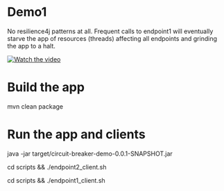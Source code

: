 # Demo1

No resilience4j patterns at all. Frequent calls to endpoint1 will eventually starve the app of resources (threads) affecting all endpoints and grinding the app to a halt.

[![Watch the video](https://i9.ytimg.com/vi/bP8rpTYJ10w/mq2.jpg?sqp=CPf6v_IF&rs=AOn4CLCKftGrO2q-W3bfHJzRwvbqWZYsQw)](https://youtu.be/bP8rpTYJ10w)

# Build the app

mvn clean package

# Run the app and clients

java -jar target/circuit-breaker-demo-0.0.1-SNAPSHOT.jar

cd scripts && ./endpoint2_client.sh

cd scripts && ./endpoint1_client.sh

